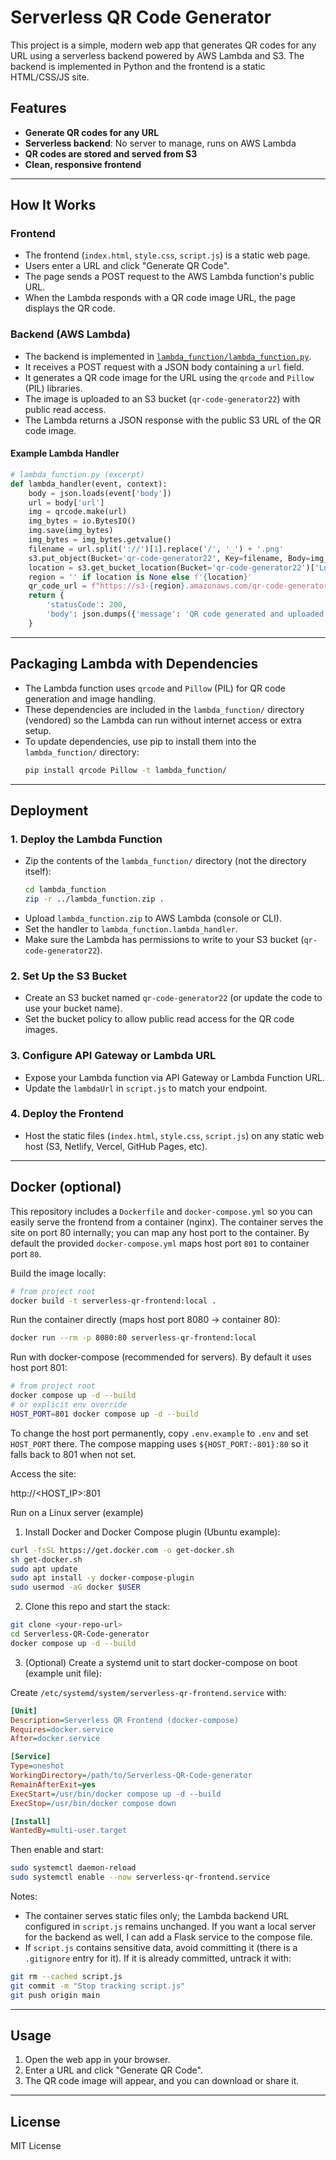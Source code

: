 # Serverless QR Code Generator

This project is a simple, modern web app that generates QR codes for any URL using a serverless backend powered by AWS Lambda and S3. The backend is implemented in Python and the frontend is a static HTML/CSS/JS site.

## Features

- **Generate QR codes for any URL**
- **Serverless backend**: No server to manage, runs on AWS Lambda
- **QR codes are stored and served from S3**
- **Clean, responsive frontend**

---

## How It Works

### Frontend

- The frontend (`index.html`, `style.css`, `script.js`) is a static web page.
- Users enter a URL and click "Generate QR Code".
- The page sends a POST request to the AWS Lambda function's public URL.
- When the Lambda responds with a QR code image URL, the page displays the QR code.

### Backend (AWS Lambda)

- The backend is implemented in [`lambda_function/lambda_function.py`](lambda_function/lambda_function.py).
- It receives a POST request with a JSON body containing a `url` field.
- It generates a QR code image for the URL using the `qrcode` and `Pillow` (PIL) libraries.
- The image is uploaded to an S3 bucket (`qr-code-generator22`) with public read access.
- The Lambda returns a JSON response with the public S3 URL of the QR code image.

#### Example Lambda Handler

```python
# lambda_function.py (excerpt)
def lambda_handler(event, context):
    body = json.loads(event['body'])
    url = body['url']
    img = qrcode.make(url)
    img_bytes = io.BytesIO()
    img.save(img_bytes)
    img_bytes = img_bytes.getvalue()
    filename = url.split('://')[1].replace('/', '_') + '.png'
    s3.put_object(Bucket='qr-code-generator22', Key=filename, Body=img_bytes, ContentType='image/png', ACL='public-read')
    location = s3.get_bucket_location(Bucket='qr-code-generator22')['LocationConstraint']
    region = '' if location is None else f'{location}'
    qr_code_url = f"https://s3-{region}.amazonaws.com/qr-code-generator22/{filename}"
    return {
        'statusCode': 200,
        'body': json.dumps({'message': 'QR code generated and uploaded to S3 bucket successfully!', 'qr_code_url': qr_code_url})
    }
```

---

## Packaging Lambda with Dependencies

- The Lambda function uses `qrcode` and `Pillow` (PIL) for QR code generation and image handling.
- These dependencies are included in the `lambda_function/` directory (vendored) so the Lambda can run without internet access or extra setup.
- To update dependencies, use pip to install them into the `lambda_function/` directory:
  ```sh
  pip install qrcode Pillow -t lambda_function/
  ```

---

## Deployment

### 1. Deploy the Lambda Function

- Zip the contents of the `lambda_function/` directory (not the directory itself):
  ```sh
  cd lambda_function
  zip -r ../lambda_function.zip .
  ```
- Upload `lambda_function.zip` to AWS Lambda (console or CLI).
- Set the handler to `lambda_function.lambda_handler`.
- Make sure the Lambda has permissions to write to your S3 bucket (`qr-code-generator22`).

### 2. Set Up the S3 Bucket

- Create an S3 bucket named `qr-code-generator22` (or update the code to use your bucket name).
- Set the bucket policy to allow public read access for the QR code images.

### 3. Configure API Gateway or Lambda URL

- Expose your Lambda function via API Gateway or Lambda Function URL.
- Update the `lambdaUrl` in `script.js` to match your endpoint.

### 4. Deploy the Frontend

- Host the static files (`index.html`, `style.css`, `script.js`) on any static web host (S3, Netlify, Vercel, GitHub Pages, etc).

---

## Docker (optional)

This repository includes a `Dockerfile` and `docker-compose.yml` so you can easily serve the frontend from a container (nginx). The container serves the site on port 80 internally; you can map any host port to the container. By default the provided `docker-compose.yml` maps host port `801` to container port `80`.

Build the image locally:

```bash
# from project root
docker build -t serverless-qr-frontend:local .
```

Run the container directly (maps host port 8080 -> container 80):

```bash
docker run --rm -p 8080:80 serverless-qr-frontend:local
```

Run with docker-compose (recommended for servers). By default it uses host port 801:

```bash
# from project root
docker compose up -d --build
# or explicit env override
HOST_PORT=801 docker compose up -d --build
```

To change the host port permanently, copy `.env.example` to `.env` and set `HOST_PORT` there. The compose mapping uses `${HOST_PORT:-801}:80` so it falls back to 801 when not set.

Access the site:

http://<HOST_IP>:801

Run on a Linux server (example)

1. Install Docker and Docker Compose plugin (Ubuntu example):

```bash
curl -fsSL https://get.docker.com -o get-docker.sh
sh get-docker.sh
sudo apt update
sudo apt install -y docker-compose-plugin
sudo usermod -aG docker $USER
```

2. Clone this repo and start the stack:

```bash
git clone <your-repo-url>
cd Serverless-QR-Code-generator
docker compose up -d --build
```

3. (Optional) Create a systemd unit to start docker-compose on boot (example unit file):

Create `/etc/systemd/system/serverless-qr-frontend.service` with:

```ini
[Unit]
Description=Serverless QR Frontend (docker-compose)
Requires=docker.service
After=docker.service

[Service]
Type=oneshot
WorkingDirectory=/path/to/Serverless-QR-Code-generator
RemainAfterExit=yes
ExecStart=/usr/bin/docker compose up -d --build
ExecStop=/usr/bin/docker compose down

[Install]
WantedBy=multi-user.target
```

Then enable and start:

```bash
sudo systemctl daemon-reload
sudo systemctl enable --now serverless-qr-frontend.service
```

Notes:

- The container serves static files only; the Lambda backend URL configured in `script.js` remains unchanged. If you want a local server for the backend as well, I can add a Flask service to the compose file.
- If `script.js` contains sensitive data, avoid committing it (there is a `.gitignore` entry for it). If it is already committed, untrack it with:

```bash
git rm --cached script.js
git commit -m "Stop tracking script.js"
git push origin main
```

---

## Usage

1. Open the web app in your browser.
2. Enter a URL and click "Generate QR Code".
3. The QR code image will appear, and you can download or share it.

---

## License

MIT License
